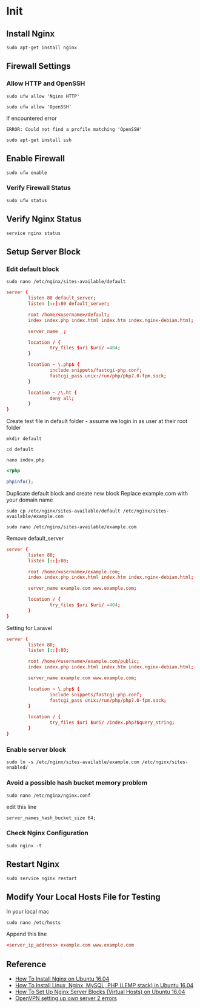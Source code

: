 # Init

## Install Nginx

`sudo apt-get install nginx`

## Firewall Settings

### Allow HTTP and OpenSSH

`sudo ufw allow 'Nginx HTTP'`

`sudo ufw allow 'OpenSSH'`

If encountered error

```log
ERROR: Could not find a profile matching 'OpenSSH'
```

`sudo apt-get install ssh`

## Enable Firewall

`sudo ufw enable`

### Verify Firewall Status

`sudo ufw status`

## Verify Nginx Status

`service nginx status`

## Setup Server Block

### Edit default block

`sudo nano /etc/nginx/sites-available/default`

```conf
server {
        listen 80 default_server;
        listen [::]:80 default_server;

        root /home/<username>/default;
        index index.php index.html index.htm index.nginx-debian.html;

        server_name _;

        location / {
                try_files $uri $uri/ =404;
        }

        location ~ \.php$ {
                include snippets/fastcgi-php.conf;
                fastcgi_pass unix:/run/php/php7.0-fpm.sock;
        }

        location ~ /\.ht {
                deny all;
        }
}
```

Create test file in default folder - assume we login in as user at their root folder

`mkdir default`

`cd default`

`nano index.php`

```php
<?php

phpinfo();

```

Duplicate default block and create new block
Replace example.com with your domain name

`sudo cp /etc/nginx/sites-available/default /etc/nginx/sites-available/example.com`

`sudo nano /etc/nginx/sites-available/example.com`

Remove default_server

```conf
server {
        listen 80;
        listen [::]:80;

        root /home/<username>/example.com;
        index index.php index.html index.htm index.nginx-debian.html;

        server_name example.com www.example.com;

        location / {
                try_files $uri $uri/ =404;
        }
}
```

Setting for Laravel

```conf
server {
        listen 80;
        listen [::]:80;

        root /home/<username>/example.com/public;
        index index.php index.html index.htm index.nginx-debian.html;

        server_name example.com www.example.com;

        location ~ \.php$ {
                include snippets/fastcgi-php.conf;
                fastcgi_pass unix:/run/php/php7.0-fpm.sock;
        }

        location / {
                try_files $uri $uri/ /index.php?$query_string;
        }
}
```

### Enable server block

`sudo ln -s /etc/nginx/sites-available/example.com /etc/nginx/sites-enabled/`

### Avoid a possible hash bucket memory problem

`sudo nano /etc/nginx/nginx.conf`

edit this line

`server_names_hash_bucket_size 64;`

### Check Nginx Configuration

`sudo nginx -t`

## Restart Nginx

`sudo service nginx restart`

## Modify Your Local Hosts File for Testing

In your local mac

`sudo nano /etc/hosts`

Append this line

```conf
<server_ip_address> example.com www.example.com
```

## Reference

* [How To Install Nginx on Ubuntu 16.04](https://www.digitalocean.com/community/tutorials/how-to-install-nginx-on-ubuntu-16-04)
* [How To Install Linux, Nginx, MySQL, PHP (LEMP stack) in Ubuntu 16.04](https://www.digitalocean.caom/community/tutorials/how-to-install-linux-nginx-mysql-php-lemp-stack-in-ubuntu-16-04)
* [How To Set Up Nginx Server Blocks (Virtual Hosts) on Ubuntu 16.04](https://www.digitalocean.com/community/tutorials/how-to-set-up-nginx-server-blocks-virtual-hosts-on-ubuntu-16-04)
* [OpenVPN setting up own server 2 errors](https://askubuntu.com/questions/823703/openvpn-setting-up-own-server-2-errors)